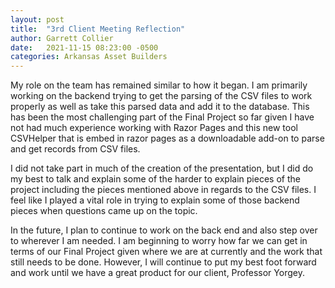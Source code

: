 ```yaml
---
layout: post
title:  "3rd Client Meeting Reflection"
author: Garrett Collier
date:   2021-11-15 08:23:00 -0500
categories: Arkansas Asset Builders
---
```


My role on the team has remained similar to how it began. I am primarily working on the backend trying to get the parsing of the CSV files to work properly as well as take this parsed data and add it to the database. This has been the most challenging part of the Final Project so far given I have not had much experience working with Razor Pages and this new tool CSVHelper that is embed in razor pages as a downloadable add-on to parse and get records from CSV files. <br>

I did not take part in much of the creation of the presentation, but I did do my best to talk and explain some of the harder to explain pieces of the project including the pieces mentioned above in regards to the CSV files. I feel like I played a vital role in trying to explain some of those backend pieces when questions came up on the topic.<br>

In the future, I plan to continue to work on the back end and also step over to wherever I am needed. I am beginning to worry how far we can get in terms of our Final Project given where we are at currently and the work that still needs to be done. However, I will continue to put my best foot forward and work until we have a great product for our client, Professor Yorgey.
